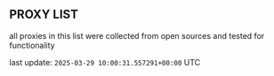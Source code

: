 ## PROXY LIST

all proxies in this list were collected from open sources and tested for functionality

last update: `2025-03-29 10:00:31.557291+00:00` UTC